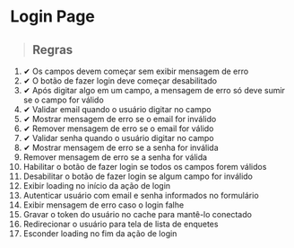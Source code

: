 # Login Page

> ## Regras
1. ✔ Os campos devem começar sem exibir mensagem de erro
2. ✔ O botão de fazer login deve começar desabilitado
3. ✔ Após digitar algo em um campo, a mensagem de erro só deve sumir se o campo for válido
4. ✔ Validar email quando o usuário digitar no campo
5. ✔ Mostrar mensagem de erro se o email for inválido
6. ✔ Remover mensagem de erro se o email for válido
7. ✔ Validar senha quando o usuário digitar no campo
8. ✔ Mostrar mensagem de erro se a senha for inválida
9. Remover mensagem de erro se a senha for válida
10. Habilitar o botão de fazer login se todos os campos forem válidos
11. Desabilitar o botão de fazer login se algum campo for inválido
12. Exibir loading no início da ação de login
13. Autenticar usuário com email e senha informados no formulário
14. Exibir mensagem de erro caso o login falhe
15. Gravar o token do usuário no cache para mantê-lo conectado
15. Redirecionar o usuário para tela de lista de enquetes
17. Esconder loading no fim da ação de login
